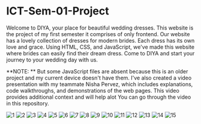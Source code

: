 # ICT-Sem-01-Project
Welcome to DIYA, your place for beautiful wedding dresses. This website is the project of my first semester it comprises of only frontend. Our website has a lovely collection of dresses for modern brides. Each dress has its own love and grace.
Using HTML, CSS, and JavaScript, we've made this website where brides can easily find their dream dress. Come to DIYA and start your journey to your wedding day with us.

**NOTE: **
But some JavaScript files are absent because this is an older project and my current device doesn't have them. I've also created a video presentation with my teammate Nisha Pervez, which includes explanations, code walkthroughs, and demonstrations of the web pages. This video provides additional context and will help alot 
You can go through the video in this repository.

![1](https://github.com/AnsaAnwaar/ICT-Sem-01-Project/assets/151175683/53f89ea9-92f3-4fca-957e-0c14cea53f66)
![2](https://github.com/AnsaAnwaar/ICT-Sem-01-Project/assets/151175683/09fc3ee8-3071-4932-9a9a-5c71f0b1ffb9)
![3](https://github.com/AnsaAnwaar/ICT-Sem-01-Project/assets/151175683/7f0a0efa-66d4-485f-8197-6fa214fe3cb4)
![4](https://github.com/AnsaAnwaar/ICT-Sem-01-Project/assets/151175683/5dc977f6-c2d4-4ebd-aa6b-08e8f068ae3f)
![5](https://github.com/AnsaAnwaar/ICT-Sem-01-Project/assets/151175683/1c58b7e5-61ce-4aaa-bd01-4dfafc2fdf7b)
![6](https://github.com/AnsaAnwaar/ICT-Sem-01-Project/assets/151175683/c2780c42-49e6-45f9-833e-5ef20b398c09)
![7](https://github.com/AnsaAnwaar/ICT-Sem-01-Project/assets/151175683/d3744217-1fec-4ca4-9494-ccbbbc052d91)
![8](https://github.com/AnsaAnwaar/ICT-Sem-01-Project/assets/151175683/3e46e2bd-212a-401c-acba-d0568dac5d30)
![9](https://github.com/AnsaAnwaar/ICT-Sem-01-Project/assets/151175683/bed01134-a474-4473-8442-000280ee71d2)
![10](https://github.com/AnsaAnwaar/ICT-Sem-01-Project/assets/151175683/64f95696-b353-493d-8d4d-6ae8993c062a)
![11](https://github.com/AnsaAnwaar/ICT-Sem-01-Project/assets/151175683/677b84b2-ae65-4bef-8527-faffc7d4441b)
![12](https://github.com/AnsaAnwaar/ICT-Sem-01-Project/assets/151175683/fcc0c273-73cf-44ba-b911-6b3fc6c50e79)
![13](https://github.com/AnsaAnwaar/ICT-Sem-01-Project/assets/151175683/8f5c487d-4e7d-4cfb-b735-1b844b07602c)
![14](https://github.com/AnsaAnwaar/ICT-Sem-01-Project/assets/151175683/0473ecb6-2deb-43d4-955c-9046345d4249)
![15](https://github.com/AnsaAnwaar/ICT-Sem-01-Project/assets/151175683/39c7522e-0e54-48b1-b9b5-29467643c322)
